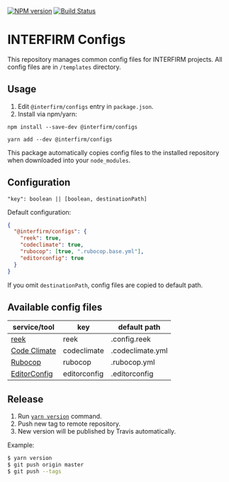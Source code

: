 [![NPM version](https://img.shields.io/npm/v/@interfirm/configs.svg)](https://www.npmjs.com/package/@interfirm/configs)
[![Build Status](https://travis-ci.com/interfirm/configs.svg?token=z7WQGZviWBM4zmGAt52E)](https://travis-ci.com/interfirm/configs)

# INTERFIRM Configs

This repository manages common config files for INTERFIRM projects.
All config files are in `/templates` directory.

## Usage

1. Edit `@interfirm/configs` entry in `package.json`.
2. Install via npm/yarn:

```
npm install --save-dev @interfirm/configs
```

```
yarn add --dev @interfirm/configs
```

This package automatically copies config files to the installed repository when downloaded into your `node_modules`.

## Configuration

```
"key": boolean || [boolean, destinationPath]
```

Default configuration:

```json
{
  "@interfirm/configs": {
    "reek": true,
    "codeclimate": true,
    "rubocop": [true, ".rubocop.base.yml"],
    "editorconfig": true
  }
}
```

If you omit `destinationPath`, config files are copied to default path.

## Available config files

| service/tool | key | default path |
| --- | --- | --- |
| [reek](https://github.com/troessner/reek) | reek | .config.reek |
| [Code Climate](https://codeclimate.com/) | codeclimate | .codeclimate.yml |
| [Rubocop](https://github.com/bbatsov/rubocop) | rubocop | .rubocop.yml |
| [EditorConfig](http://editorconfig.org/) | editorconfig | .editorconfig |

## Release

1. Run [`yarn version`](https://yarnpkg.com/en/docs/cli/version) command.
2. Push new tag to remote repository.
3. New version will be published by Travis automatically.

Example:

``` sh
$ yarn version
$ git push origin master
$ git push --tags
```
